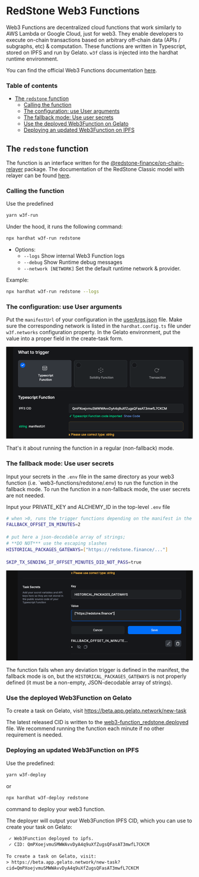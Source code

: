 # RedStone Web3 Functions

Web3 Functions are decentralized cloud functions that work similarly to AWS Lambda or Google Cloud, just for web3. They
enable developers to execute on-chain transactions based on arbitrary off-chain data (APIs / subgraphs, etc) &
computation. These functions are written in Typescript, stored on IPFS and run by Gelato.
`w3f` class is injected into the hardhat runtime environment.

You can find the official Web3 Functions
documentation [here](https://docs.gelato.network/developer-services/web3-functions).

### Table of contents

<!-- TOC -->

* [The `redstone` function](#the-redstone-function)
  * [Calling the function](#calling-the-function)
  * [The configuration: use User arguments](#the-configuration-use-user-arguments)
  * [The fallback mode: Use user secrets](#the-fallback-mode-use-user-secrets)
  * [Use the deployed Web3Function on Gelato](#use-the-deployed-web3function-on-gelato)
  * [Deploying an updated Web3Function on IPFS](#deploying-an-updated-web3function-on-ipfs)

<!-- TOC -->

## The `redstone` function

The function is an interface written for the [@redstone-finance/on-chain-relayer](../on-chain-relayer/) package.
The documentation of the RedStone Classic model with relayer can be
found [here](https://docs.redstone.finance/docs/smart-contract-devs/get-started/redstone-classic).

### Calling the function

Use the predefined

```bash
yarn w3f-run
```

Under the hood, it runs the following command:

```bash
npx hardhat w3f-run redstone
```

* Options:
  * `--logs` Show internal Web3 Function logs
  * `--debug` Show Runtime debug messages
  * `--network [NETWORK]` Set the default runtime network & provider.

Example:

```bash
npx hardhat w3f-run redstone --logs
```

### The configuration: use User arguments

Put the `manifestUrl` of your configuration in the [userArgs.json](./web3-functions/redstone/userArgs.json) file.
Make sure the corresponding network is listed in the `hardhat.config.ts` file under `w3f.networks` configuration property.
In the Gelato environment, put the value into a proper field in the create-task form.

![gelato-manifestUrl.png](assets/gelato-manifestUrl.png)

That's it about running the function in a regular (non-fallback) mode.

### The fallback mode: Use user secrets

Input your secrets in the `.env` file in the same directory as your web3 function (i.e. `web3-functions/redstone/.env) to run the function in the fallback mode.
To run the function in a non-fallback mode, the user secrets are not needed.

Input your PRIVATE_KEY and ALCHEMY_ID in the top-level `.env` file

```bash
# when >0, runs the trigger functions depending on the manifest in the fallback mode
FALLBACK_OFFSET_IN_MINUTES=2

# put here a json-decodable array of strings;
# **DO NOT*** use the escaping slashes
HISTORICAL_PACKAGES_GATEWAYS=["https://redstone.finance/..."]

SKIP_TX_SENDING_IF_OFFSET_MINUTES_DID_NOT_PASS=true
```

![gelato-secrets.png](assets/gelato-secrets.png)

The function fails when any deviation trigger is defined in the manifest, the fallback mode is on,
but the `HISTORICAL_PACKAGES_GATEWAYS` is not properly defined (it must be a non-empty, JSON-decodable array of strings).

### Use the deployed Web3Function on Gelato

To create a task on Gelato, visit https://beta.app.gelato.network/new-task

The latest released CID is written to the [web3-function_redstone.deployed](web3-function_redstone.deployed) file.
We recommend running the function each minute if no other requirement is needed.

### Deploying an updated Web3Function on IPFS

Use the predefined:

```bash
yarn w3f-deploy
```

or

```bash
npx hardhat w3f-deploy redstone
```

command to deploy your web3 function.

The deployer will output your Web3Function IPFS CID, which you can use to create your task on Gelato:

```text
 ✓ Web3Function deployed to ipfs.
 ✓ CID: QmPXoejvmuSMWWAvvDyA4q9uXfZugsQFasAT3mwfL7CKCM

To create a task on Gelato, visit:
> https://beta.app.gelato.network/new-task?cid=QmPXoejvmuSMWWAvvDyA4q9uXfZugsQFasAT3mwfL7CKCM
```

